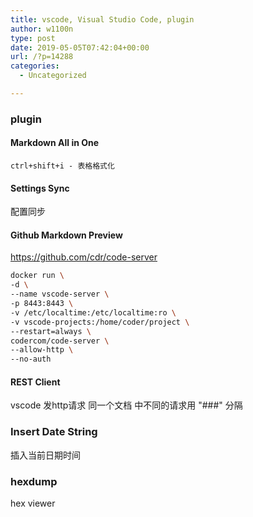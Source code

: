 ```yaml
---
title: vscode, Visual Studio Code, plugin
author: w1100n
type: post
date: 2019-05-05T07:42:04+00:00
url: /?p=14288
categories:
  - Uncategorized

---
```

### plugin
#### Markdown All in One
    ctrl+shift+i - 表格格式化
#### Settings Sync
配置同步
#### Github Markdown Preview

https://github.com/cdr/code-server

```bash
docker run \
-d \
--name vscode-server \
-p 8443:8443 \
-v /etc/localtime:/etc/localtime:ro \
-v vscode-projects:/home/coder/project \
--restart=always \
codercom/code-server \
--allow-http \
--no-auth

```

#### REST Client
vscode 发http请求
同一个文档 中不同的请求用 "###" 分隔

### Insert Date String
插入当前日期时间

### hexdump
hex viewer